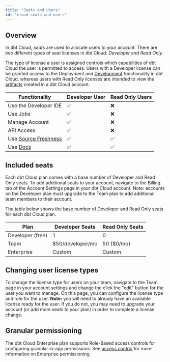 ```yaml
---
title: "Seats and Users"
id: "cloud-seats-and-users"
---
```


## Overview

In dbt Cloud, _seats_ are used to allocate users to your account. There are two
different types of seat licenses in dbt Cloud: _Developer_ and _Read Only_.

The type of license a user is assigned controls which capabilities of dbt
Cloud the user is permitted to access. Users with a Developer license can be
granted access to the Deployment and [Development](the-dbt-ide) functionality
in dbt Cloud, whereas users with Read Only licenses are intended to view the
[artifacts](using-dbt-cloud/artifacts.md) created in a dbt Cloud account.

| Functionality | Developer User | Read Only Users |
| ------------- | -------------- | --------------- |
| Use the Developer IDE | ✅ | ❌ |
| Use Jobs | ✅ | ❌ |
| Manage Account | ✅ | ❌ |
| API Access | ✅ | ❌ |
| Use [Source Freshness](cloud-snapshotting-source-freshness) | ✅ | ✅ |
| Use [Docs](cloud-generating-documentation) | ✅ | ✅ |

## Included seats

Each dbt Cloud plan comes with a base number of Developer and Read Only seats.
To add additional seats to your account, navigate to the Billing tab of the
Account Settings page in your dbt Cloud account. Note: accounts on the Developer
plan must upgrade to the Team plan to add additional team members to their
account.

The table below shows the base number of Developer and Read Only seats for each
dbt Cloud plan.

| Plan | Developer Seats | Read Only Seats |
| ---- | --------------- | --------------- |
| Developer (free) | 1 | 0 |
| Team | $50/developer/mo | 50 ($0/mo) |
| Enterprise | Custom | Custom |

## Changing user license types

To change the license type for users on your team, navigate to the Team page in
your account settings and change the click the "edit" button for the user you
want to manage. On this page, you can configure the license type and role for
the user. **Note:** you will need to already have an available license ready for
the user. If you do not, you may need to upgrade your account (or add more seats
to your plan) in order to complete a license change.

## Granular permissioning

The dbt Cloud Enterprise plan supports Role-Based access controls for
configuring granular in-app permissions. See [access control](access-control-overview)
for more information on Enterprise permissioning.
